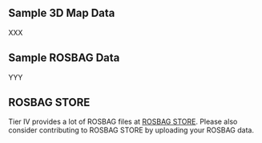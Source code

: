 ## Sample 3D Map Data

XXX

## Sample ROSBAG Data

YYY

## ROSBAG STORE

Tier IV provides a lot of ROSBAG files at [ROSBAG STORE](https://rosbag.tier4.jp). Please also consider contributing to ROSBAG STORE by uploading your ROSBAG data.